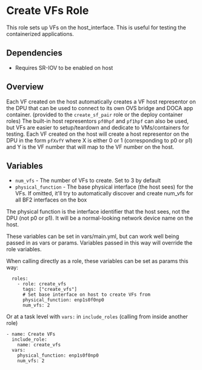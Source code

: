 # Create VFs Role

This role sets up VFs on the host_interface. This is useful for testing the containerized applications. 

## Dependencies 
* Requires SR-IOV to be enabled on host

## Overview

Each VF created on the host automatically creates a VF host representor on the DPU that can be used to connect to its own OVS bridge and DOCA app container. (provided to the `create_sf_pair` role or the deploy container roles) The built-in host representors `pf0hpf` and `pf1hpf` can also be used, but VFs are easier to setup/teardown and dedicate to VMs/containers for testing. Each VF created on the host will create a host representor on the DPU in the form `pfXvfY` where X is either 0 or 1 (corresponding to p0 or p1) and Y is the VF number that will map to the VF number on the host.

## Variables
* `num_vfs` - The number of VFs to create. Set to 3 by default
* `physical_function` - The base physical interface (the host sees) for the VFs. If omitted, it'll try to automatically discover and create num_vfs for all BF2 interfaces on the box

The physical function is the interface identifier that the host sees, not the DPU (not p0 or p1). It will be a normal-looking network device name on the host. 

These variables can be set in vars/main.yml, but can work well being passed in as vars or params. Variables passed in this way will override the role variables.

When calling directly as a role, these variables can be set as params this way:
```
  roles:
    - role: create_vfs
      tags: ["create_vfs"]
      # Set base interface on host to create VFs from
      physical_function: enp1s0f0np0
      num_vfs: 2
```

Or at a task level with `vars:` in `include_roles` (calling from inside another role)
```
- name: Create VFs
  include_role:
    name: create_vfs
  vars:
    physical_function: enp1s0f0np0
    num_vfs: 2
```


